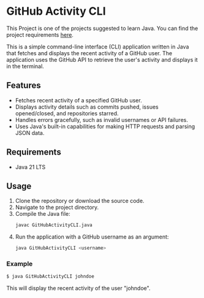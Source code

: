 # GitHub Activity CLI

This Project is one of the projects suggested to learn Java. You can find the project requirements [here](https://roadmap.sh/projects/github-user-activity).

This is a simple command-line interface (CLI) application written in Java that fetches and displays the recent activity of a GitHub user. The application uses the GitHub API to retrieve the user's activity and displays it in the terminal.

## Features

- Fetches recent activity of a specified GitHub user.
- Displays activity details such as commits pushed, issues opened/closed, and repositories starred.
- Handles errors gracefully, such as invalid usernames or API failures.
- Uses Java's built-in capabilities for making HTTP requests and parsing JSON data.

## Requirements

- Java 21 LTS

## Usage

1. Clone the repository or download the source code.
2. Navigate to the project directory.
3. Compile the Java file:
    ```sh
    javac GitHubActivityCLI.java
    ```
4. Run the application with a GitHub username as an argument:
    ```sh
    java GitHubActivityCLI <username>
    ```

### Example

```sh
$ java GitHubActivityCLI johndoe
```

This will display the recent activity of the user "johndoe".

